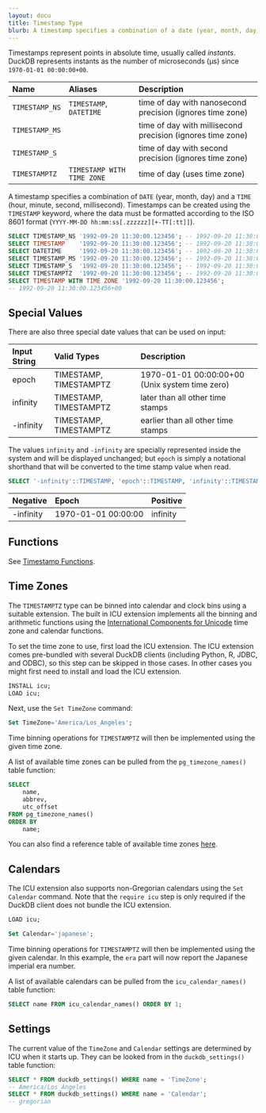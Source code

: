 ```yaml
---
layout: docu
title: Timestamp Type
blurb: A timestamp specifies a combination of a date (year, month, day) and a time (hour, minute, second, millisecond).
---
```

Timestamps represent points in absolute time, usually called *instants*.
DuckDB represents instants as the number of microseconds (µs) since `1970-01-01 00:00:00+00`.

| Name | Aliases | Description |
|:---|:---|:---|
| `TIMESTAMP_NS` | `TIMESTAMP`, `DATETIME`    | time of day with nanosecond precision (ignores time zone)  |
| `TIMESTAMP_MS` |                            | time of day with millisecond precision (ignores time zone) |
| `TIMESTAMP_S`  |                            | time of day with second precision (ignores time zone)      |
| `TIMESTAMPTZ`  | `TIMESTAMP WITH TIME ZONE` | time of day (uses time zone)                               |

A timestamp specifies a combination of `DATE` (year, month, day) and a `TIME` (hour, minute, second, millisecond). Timestamps can be created using the `TIMESTAMP` keyword, where the data must be formatted according to the ISO 8601 format (`YYYY-MM-DD hh:mm:ss[.zzzzzz][+-TT[:tt]]`).

```sql
SELECT TIMESTAMP_NS '1992-09-20 11:30:00.123456'; -- 1992-09-20 11:30:00.123456
SELECT TIMESTAMP    '1992-09-20 11:30:00.123456'; -- 1992-09-20 11:30:00.123456
SELECT DATETIME     '1992-09-20 11:30:00.123456'; -- 1992-09-20 11:30:00.123456
SELECT TIMESTAMP_MS '1992-09-20 11:30:00.123456'; -- 1992-09-20 11:30:00.123
SELECT TIMESTAMP_S  '1992-09-20 11:30:00.123456'; -- 1992-09-20 11:30:00
SELECT TIMESTAMPTZ  '1992-09-20 11:30:00.123456'; -- 1992-09-20 11:30:00.123456+00
SELECT TIMESTAMP WITH TIME ZONE '1992-09-20 11:30:00.123456';
-- 1992-09-20 11:30:00.123456+00
```

## Special Values

There are also three special date values that can be used on input:

| Input String | Valid Types                       | Description                                    |
|:-------------|:----------------------------------|:-----------------------------------------------|
| epoch	       | TIMESTAMP, TIMESTAMPTZ            | 1970-01-01 00:00:00+00 (Unix system time zero) |
| infinity	   | TIMESTAMP, TIMESTAMPTZ            | later than all other time stamps               |
| -infinity	   | TIMESTAMP, TIMESTAMPTZ            | earlier than all other time stamps             |

The values `infinity` and `-infinity` are specially represented inside the system and will be displayed unchanged; 
but `epoch` is simply a notational shorthand that will be converted to the time stamp value when read.

```sql
SELECT '-infinity'::TIMESTAMP, 'epoch'::TIMESTAMP, 'infinity'::TIMESTAMP;
```

| Negative  | Epoch               | Positive |
|:----------|:--------------------|:---------|
| -infinity | 1970-01-01 00:00:00 | infinity |

## Functions

See [Timestamp Functions](../../sql/functions/timestamp).

## Time Zones

The `TIMESTAMPTZ` type can be binned into calendar and clock bins using a suitable extension.
The built in ICU extension implements all the binning and arithmetic functions using the
[International Components for Unicode](https://icu.unicode.org) time zone and calendar functions.

<!-- 
    To find the ICU installation information, for Python and R look in CMakeLists.txt.
    For JDBC/ODBC, check the GitHub Actions CI workflows (duckdb/.github/workflows/). 
    For NodeJS, I couldn't find anything
-->
To set the time zone to use, first load the ICU extension. The ICU extension comes pre-bundled
with several DuckDB clients (including Python, R, JDBC, and ODBC), so this step can be skipped in those cases. In other cases you might first need to install and load the ICU extension.

```sql
INSTALL icu;
LOAD icu;
```

Next, use the `Set TimeZone` command:

```sql
Set TimeZone='America/Los_Angeles';
```

Time binning operations for `TIMESTAMPTZ` will then be implemented using the given time zone.

A list of available time zones can be pulled from the `pg_timezone_names()` table function:

```sql
SELECT 
    name,
    abbrev,
    utc_offset 
FROM pg_timezone_names() 
ORDER BY 
    name;
```

You can also find a reference table of available time zones [here](../../sql/data_types/timezones).

## Calendars

The ICU extension also supports non-Gregorian calendars using the `Set Calendar` command.
Note that the `require icu` step is only required if the DuckDB client does not bundle the
ICU extension. 

```sql
LOAD icu;

Set Calendar='japanese';
```

Time binning operations for `TIMESTAMPTZ` will then be implemented using the given calendar.
In  this example, the `era` part will now report the Japanese imperial era number.

A list of available calendars can be pulled from the `icu_calendar_names()` table function:

```sql
SELECT name FROM icu_calendar_names() ORDER BY 1;
```

## Settings

The current value of the `TimeZone` and `Calendar` settings are determined by ICU when it starts up.
They can be looked from in the `duckdb_settings()` table function:

```sql
SELECT * FROM duckdb_settings() WHERE name = 'TimeZone';
-- America/Los_Angeles
SELECT * FROM duckdb_settings() WHERE name = 'Calendar';
-- gregorian
```
